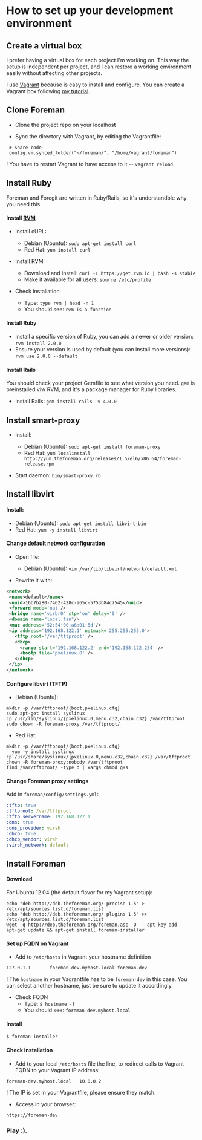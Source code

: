 # How to set up your development environment

## Create a virtual box

  I prefer having a virtual box for each project I'm working on. This way the setup is independent per project,
and I can restore a working environment easily without affecting other projects.

  I use [Vagrant](http://www.vagrantup.com/) because is easy to install and configure. 
You can create a Vagrant box following [my tutorial](https://github.com/marianitadn/vagrant).


## Clone Foreman

- Clone the project repo on your localhost

- Sync the directory with Vagrant, by editing the Vagrantfile:
 
```
 # Share code                                                                  
 config.vm.synced_folder("~/foreman/", "/home/vagrant/foreman")
```

! You have to restart Vagrant to have access to it -- `vagrant reload`.


## Install Ruby

Foreman and Foregit are written in Ruby/Rails, so it's understandble why you need this.

#### Install [RVM](http://rvm.io/)


  - Install cURL: 
    - Debian (Ubuntu): ```sudo apt-get install curl```
    - Red Hat: ```yum install curl```

  - Install RVM                       

     - Download and install: ```curl -L https://get.rvm.io | bash -s stable```
     - Make it available for all users: ```source /etc/profile```


  - Check installation
   
    - Type: ```type rvm | head -n 1```
    - You should see: ```rvm is a function```
    

#### Install Ruby

  - Install a specific version of Ruby, you can add a newer or older version: ```rvm install 2.0.0```
  - Ensure your version is used by default (you can install more versions): ```rvm use 2.0.0 --default```


#### Install Rails

You should check your project Gemfile to see what version you need.
`gem` is preinstalled viw RVM, and it's a package manager for Ruby libraries.

   - Install Rails: ```gem install rails -v 4.0.0```

## Install smart-proxy

- Install:
  - Debian (Ubuntu): ```sudo apt-get install foreman-proxy```
  - Red Hat: ```yum localinstall http://yum.theforeman.org/releases/1.5/el6/x86_64/foreman-release.rpm```

- Start daemon: ```bin/smart-proxy.rb```


## Install libvirt

#### Install:
  
   - Debian (Ubuntu): ```sudo apt-get install libvirt-bin```
   - Red Hat: ```yum -y install libvirt```

#### Change default network configuration
  
- Open file:
  - Debian (Ubuntu): ```vim /var/lib/libvirt/network/default.xml```

- Rewrite it with:

```xml
<network>
 <name>default</name>
 <uuid>16b7b280-7462-428c-a65c-5753b84c7545</uuid>
 <forward mode='nat'/>
 <bridge name='virbr0' stp='on' delay='0' />
 <domain name="local.lan"/>
 <mac address='52:54:00:a6:01:5d'/>
 <ip address='192.168.122.1' netmask='255.255.255.0'>
   <tftp root='/var/tftproot' />
   <dhcp>
     <range start='192.168.122.2' end='192.168.122.254' />
     <bootp file='pxelinux.0' />
   </dhcp>
 </ip>
</network>
```


#### Configure libvirt (TFTP)

  - Debian (Ubuntu):

```
mkdir -p /var/tftproot/{boot,pxelinux.cfg}
sudo apt-get install syslinux
cp /usr/lib/syslinux/{pxelinux.0,menu.c32,chain.c32} /var/tftproot
sudo chown -R foreman-proxy /var/tftproot/
```

  - Red Hat:

```
mkdir -p /var/tftproot/{boot,pxelinux.cfg}
  yum -y install syslinux
cp /usr/share/syslinux/{pxelinux.0,menu.c32,chain.c32} /var/tftproot
chown -R foreman-proxy:nobody /var/tftproot
find /var/tftproot/ -type d | xargs chmod g+s
```

#### Change Foreman proxy settings

Add in `foreman/config/settings.yml`:
 
```yml
:tftp: true
:tftproot: /var/tftproot
:tftp_servername: 192.168.122.1
:dns: true
:dns_provider: virsh
:dhcp: true
:dhcp_vendor: virsh
:virsh_network: default
```

## Install Foreman

#### Download

For Ubuntu 12.04 (the default flavor for my Vagrant setup):

```
echo "deb http://deb.theforeman.org/ precise 1.5" > /etc/apt/sources.list.d/foreman.list
echo "deb http://deb.theforeman.org/ plugins 1.5" >> /etc/apt/sources.list.d/foreman.list
wget -q http://deb.theforeman.org/foreman.asc -O- | apt-key add -
apt-get update && apt-get install foreman-installer
```


#### Set up FQDN on Vagrant

- Add to `/etc/hosts` in Vagrant your hostname definition

```
127.0.1.1       foreman-dev.myhost.local foreman-dev
```

! The `hostname` in your Vagrantfile has to be `foreman-dev` in this case. You can select another hostname, just be sure to update it accordingly.

- Check FQDN
   - Type: ```$ hostname -f```
   - You should see: ```foreman-dev.myhost.local```
   
   
#### Install 

```
$ foreman-installer
```

#### Check installation

- Add to your local `/etc/hosts` file the line, to redirect calls to Vagrant FQDN to your Vagrant IP address:

```
foreman-dev.myhost.local   10.0.0.2
```

! The IP is set in your Vagrantfile, please ensure they match.


- Access in your browser:

```
https://foreman-dev
```

### Play :).
